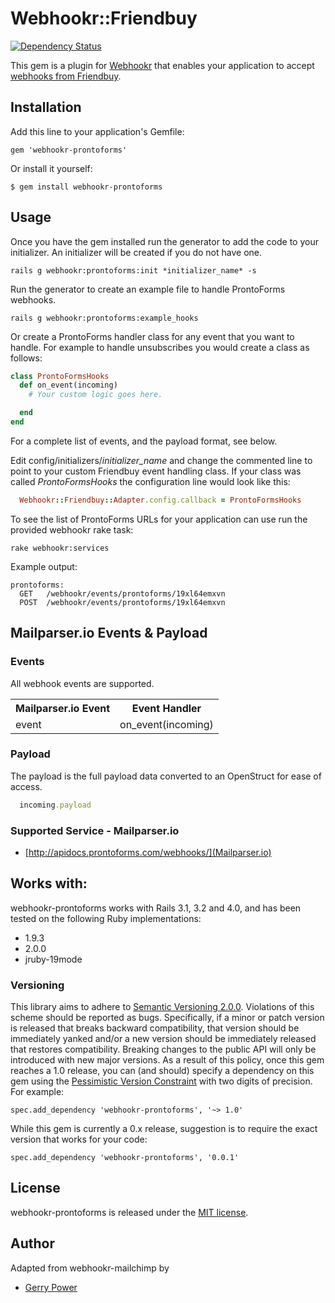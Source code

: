 # Webhookr::Friendbuy
[![Dependency Status](https://gemnasium.com/zoocasa/webhookr-prontoforms.png)](https://gemnasium.com/zoocasa/webhookr-prontoforms)

This gem is a plugin for [Webhookr](https://github.com/zoocasa/webhookr) that enables
your application to accept [webhooks from Friendbuy](https://support.prontoforms.com/entries/20743117-HTTP-POST-Data-Destination).

## Installation

Add this line to your application's Gemfile:

    gem 'webhookr-prontoforms'

Or install it yourself:

    $ gem install webhookr-prontoforms

## Usage

Once you have the gem installed run the generator to add the code to your initializer.
An initializer will be created if you do not have one.

```console
rails g webhookr:prontoforms:init *initializer_name* -s
```

Run the generator to create an example file to handle ProntoForms webhooks.

```console
rails g webhookr:prontoforms:example_hooks
```

Or create a ProntoForms handler class for any event that you want to handle. For example
to handle unsubscribes you would create a class as follows:

```ruby
class ProntoFormsHooks
  def on_event(incoming)
    # Your custom logic goes here.

  end
end
```

For a complete list of events, and the payload format, see below.

Edit config/initializers/*initializer_name* and change the commented line to point to
your custom Friendbuy event handling class. If your class was called *ProntoFormsHooks*
the configuration line would look like this:

```ruby
  Webhookr::Friendbuy::Adapter.config.callback = ProntoFormsHooks
```

To see the list of ProntoForms URLs for your application can use run the provided webhookr rake task:

```console
rake webhookr:services
```

Example output:

```console
prontoforms:
  GET	/webhookr/events/prontoforms/19xl64emxvn
  POST	/webhookr/events/prontoforms/19xl64emxvn
```

## Mailparser.io Events & Payload

### Events

All webhook events are supported. 

<table>
  <tr>
    <th>Mailparser.io Event</th>
    <th>Event Handler</th>
  </tr>
  <tr>
    <td>event</td>
    <td>on_event(incoming)</td>
  </tr>
</table>

### Payload

The payload is the full payload data converted to an OpenStruct
for ease of access. 

```ruby
  incoming.payload

```

### <a name="supported_services"></a>Supported Service - Mailparser.io

* [http://apidocs.prontoforms.com/webhooks/](Mailparser.io)

## <a name="works_with"></a>Works with:

webhookr-prontoforms works with Rails 3.1, 3.2 and 4.0, and has been tested on the following Ruby
implementations:

* 1.9.3
* 2.0.0
* jruby-19mode

### Versioning
This library aims to adhere to [Semantic Versioning 2.0.0](http://semver.org/). Violations of this scheme should be reported as
bugs. Specifically, if a minor or patch version is released that breaks backward compatibility, that
version should be immediately yanked and/or a new version should be immediately released that restores
compatibility. Breaking changes to the public API will only be introduced with new major versions. As a
result of this policy, once this gem reaches a 1.0 release, you can (and should) specify a dependency on
this gem using the [Pessimistic Version Constraint](http://docs.rubygems.org/read/chapter/16#page74) with
two digits of precision. For example:

    spec.add_dependency 'webhookr-prontoforms', '~> 1.0'

While this gem is currently a 0.x release, suggestion is to require the exact version that works for your code:

    spec.add_dependency 'webhookr-prontoforms', '0.0.1'

## License

webhookr-prontoforms is released under the [MIT license](http://www.opensource.org/licenses/MIT).

## Author

Adapted from webhookr-mailchimp by 
* [Gerry Power](https://github.com/gerrypower)